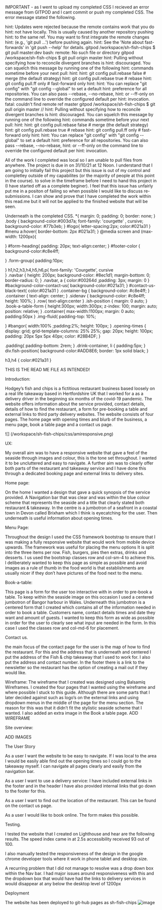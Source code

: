 IMPORTANT - as I went to upload my completed CSS I recieved an error message from GITPOD and I cant commit or push my completed CSS. The error message stated the following. 

hint: Updates were rejected because the remote contains work that you do
hint: not have locally. This is usually caused by another repository pushing
hint: to the same ref. You may want to first integrate the remote changes
hint: (e.g., 'git pull ...') before pushing again.
hint: See the 'Note about fast-forwards' in 'git push --help' for details.
gitpod /workspace/sh-fish-chips $ git pull <remote> master:dev
bash: remote: No such file or directory
gitpod /workspace/sh-fish-chips $ git pull origin master 
hint: Pulling without specifying how to reconcile divergent branches is
hint: discouraged. You can squelch this message by running one of the following
hint: commands sometime before your next pull:
hint: 
hint:   git config pull.rebase false  # merge (the default strategy)
hint:   git config pull.rebase true   # rebase
hint:   git config pull.ff only       # fast-forward only
hint: 
hint: You can replace "git config" with "git config --global" to set a default
hint: preference for all repositories. You can also pass --rebase, --no-rebase,
hint: or --ff-only on the command line to override the configured default per
hint: invocation.
fatal: couldn't find remote ref master
gitpod /workspace/sh-fish-chips $ git pull origin master //
hint: Pulling without specifying how to reconcile divergent branches is
hint: discouraged. You can squelch this message by running one of the following
hint: commands sometime before your next pull:
hint: 
hint:   git config pull.rebase false  # merge (the default strategy)
hint:   git config pull.rebase true   # rebase
hint:   git config pull.ff only       # fast-forward only
hint: 
hint: You can replace "git config" with "git config --global" to set a default
hint: preference for all repositories. You can also pass --rebase, --no-rebase,
hint: or --ff-only on the command line to override the configured default per
hint: invocation.
  
  
  
All of the work I completed was local so I am unable to pull files from anywhere. The project is due in on 31/10/21 at 12 Noon. I understand that I am going to initially fail this project but this issue is out of my control and completley outside of my capabilites (or the majority of people at this point in the course). to solve in the timeframe before I need to hand this project in (I have started off as a complete beginer). I feel that this issue has unfairly put me in a positon of failing so when possible I would like to discuss re-submissions. I can show and prove that I have completed the work within this read.me but it will not be applied to the finished website that will be seen.
  
  Underneath is the completed CSS.
  *{
    margin: 0;
    padding: 0;
    border: none;
}
.body {
    background-color:#003d7a;
    font-family: 'courgette' , cursive;
    background-color: #77b3eb;
 }
 #logo{
     letter-spacing:2px;
     color:#021a31
 }
 #menu a:hover{
     border-bottom: 2px #021a31;
 }
 @media screen and (max-width: 1200px){
     
 }
  #form-heading{
    padding: 20px;
    text-align:center;
 }
 #footer-color {
    background-color:#c8e4ff;

 }
 .form-group{
     padding:10px;
    
 }
 h1,h2,h3,h4,h5,h6,p{
    font-family: 'Courgette', cursive   
 }
.navbar {
    height: 200px;
    background-color: #8ec1d1;
    margin-bottom: 0;
    border-radius: 0;
}
.navbar, a {
 color:#00264d
 ;padding: 3px;
 margin: 0 
}
#background-color-contact-us{
    background-color:#021a31;
}
#contact-us-black-text{
    color:#021a31
}
.container-bg {
  background-color: #c8e4ff;
}
.container {
text-align: center;
}
 .sidenav {
background-color: #c8e4ff;
height: 100%;
 }
.row{
text-align:center 
 }
.ish-position {
    margin: 0 auto;
}  
.book-a-table-form {
    height:300px;
    width:300px;
    z-index: 100;
    margin: auto;
    position: relative;
}
.container{
    max-width:1100px;
    margin: 0 auto;
    padding:50px
}
.img-fluid{
padding-top: 10%;

}
#bangor{
    width:100%
    ;padding:2%;
    height: 100px;
}
  .opening-times {
      display: grid;
      grid-template-columns: 25% 25%;
      gap: 20px;
      height: 100px;
      padding: 20px 5px 5px 40px;
      color: #28B4DF;
    }
 
.padding{
    padding-bottom: 2rem;
}
  .drink-container, li {
      padding:5px;
    }
  div.fish-position{
  background-color:#ADD8E6;
      border: 1px solid black;
    }

h3,h4 {
    color:#021a31
}
  
  
  THIS IS THE READ ME FILE AS INTENDED! 
  
  
  
  
  
  

Introduction:

Hodgey’s fish and chips is a fictitious restaurant business based loosely on a real life takeaway based in Hertfordshire UK that I worked for a as a delivery driver in the beginning six months of the covid-19 pandemic. The website offers information about the service provided, contact details, details of how to find the restaurant, a form for pre-booking a table and external links to third party delivery websites. The website consists of four pages. The home page with opening times and blurb of the business, a menu page, book a table page and a contact us page. 

![] (/workspace/sh-fish-chips/css/amiresponsive.png)


UX:

My overall aim was to have a responsive website that gave a feel of the seaside through images and colour, this is the tone set throughout. I wanted it to be uncluttered and easy to navigate. 
A further aim was to clearly offer both parts of the restaurant and takeaway service and I have done this through a dedicated booking page and external links to delivery sites. 

Home page:

On the home I wanted a design that gave a quick synopsis of the service provided. A Navigation bar that was clear and was within the blue colour scheme that represents the seaside and a title that
clearly stated both restaurant & takeaway. In the centre is a jumbotron of a seafront in a coastal town in Devon called Brixham which I think is eyecatching for the user. Then underneath is useful information about opening times. 





Menu Page: 

Throughout the design I used the CSS framework bootstrap to ensure that I was making a fully responsive website that would work from mobile device upwards. The framework was useful for placing the menu options It is split into the three items per row. Fish, burgers, pies then extras, drinks and desserts. I us used the bootstrap classes row and  col-sm-4 to achieve this. I deliberately wanted to keep this page as simple as possible and avoid images as a rule of thumb in the food world is that establishments are usually nicer if they don’t have pictures of the food next to the menu. 

Book-a-table:

This page is a form for the user too interactive with in order to pre-book a table. To keep within the seaside image on this occasion I used a centered jumbotron of Bangor harbour in Wales. 
Underneath  this jumbotron is a centered form that I created which contains all of the information needed in order to book a table. Customers name, contact details times and date they want and amount of guests. I wanted to keep this form as wide as possible in order for the user to clearly see what input are needed in the form. In this case I used the classes row  and col-md-6 for placement. 

Contact us. 

the main focus of the contact page for the user is the map of how to find the restaurant. For this and the address that is underneath and centered I put the address of the Fish & chip takeaway that I used to work for. I also put the address and contact number. In the footer there is a link to the newsletter so the restaurant has the option of creating a mail out if they would like. 



Wireframe: 
The wireframe that I created was designed using Balsamiq Wireframes. I created the four pages that I wanted using the wireframe and where possible I stuck to this guide. Although there are some parts that I later decided against such as logo’s on the external links and using dropdown menus in the middle of the page for the menu section. The reason for this was that it didn’t fit the stylistic seaside scheme that I wanted. I also added an extra image in the Book a table page.  ADD WIREFRAME

Site overview: 

ADD IMAGES 

The User Story

As a user I want the website to be easy to navigate. If I was local to the area I would be easily able find out the opening times so I could go to the takeaway myself. I can navigate all pages clearly and easily from the navigation bar. 

As a user I want to use a delivery service: I have included external links in the footer and in the header I have also provided internal links that go down to the footer for this. 

As a user I want to find out the location of the restaurant. This can be found on the contact us page. 

As a user I would like to book online. The form makes this possible. 

Testing. 

I tested the website that I created on Lighthouse and hear are the following results. The speed index came in at 2.5s accessibility received 93 out of 100. 

I also manually tested the responsiveness of the design in the google chrome developer tools where it work in phone tablet and desktop size. 

A recurring problem that I did not manage to resolve was a drop down box within the Nav bar. I had major issues around responsiveness with this and the dropdown box that would have had  the links to delivery services in would disappear at any below the desktop level of 1200px


Deployment 

The website has been deployed to git-hub pages as sh-fish-chips
![image](https://user-images.githubusercontent.com/89813192/139556364-f2a082af-8843-4e04-90c6-b172a15f291b.png)





 



 
  
   
